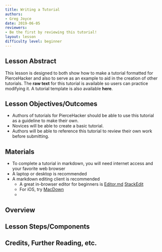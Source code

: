 ```yaml
---
title: Writing a Tutorial
authors:
- Greg Joyce
date: 2019-06-05
reviewers:
- Be the first by reviewing this tutorial!
layout: lesson
difficulty level: beginner
---
```


## Lesson Abstract
This lesson is designed to both show how to make a tutorial formatted for PierceHacker and also to serve as an example to aid in the creation of other tutorials. The **raw text** for this tutorial is available so users can practice modifying it. A tutorial template is also available **here**.

## Lesson Objectives/Outcomes
* Authors of tutorials for PierceHacker should be able to use this tutorial as a guideline to make their own. 
* Novices will be able to create a basic tutorial.
* Authors will be able to reference this tutorial to review their own work before submitting.

## Materials
* To complete a tutorial in markdown, you will need internet access and your favorite web browser
* A laptop or desktop is recommended
* A markdown editing client is recommended
	- A great in-browser editor for beginners is [Editor.md](https://dilling) [StackEdit](https://stackedit.io)
	- For iOS, try [MacDown](https://macdown.uranusjr.com)
	- 
## Overview

## Lesson Steps/Components

## Credits, Further Reading, etc.
<!--stackedit_data:
eyJoaXN0b3J5IjpbMjAzMjE0MTk2NiwtMTIxNTMwMDM5MSwtNT
Q3NDg2OTk3LDE5MzAxMjE3NjRdfQ==
-->